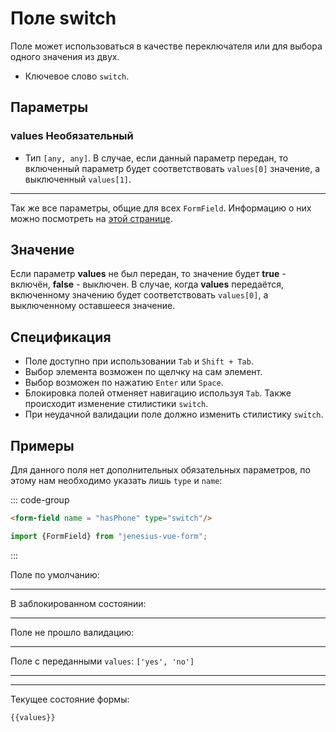 <script setup>
import {FormField, Form, useFormValues} from '../../../src';

const form = new Form();
const values = useFormValues(form)

</script>

# Поле switch

Поле может использоваться в качестве переключателя или для выбора одного значения
из двух.

- Ключевое слово `switch`.

## Параметры

### values <Badge type = "info">Необязательный</Badge>

- Тип `[any, any]`.
  В случае, если данный параметр передан, то включенный параметр будет соответствовать `values[0]`
  значение, а выключенный `values[1]`.
____ 

Так же все параметры, общие для всех `FormField`. Информацию о них можно посмотреть на [этой странице](./form-field.md#params).

## Значение

Если параметр **values** не был передан, то значение будет **true** - включён, **false** - выключен.
В случае, когда **values** передаётся, включенному значению будет соответствовать `values[0]`,
а выключенному оставшееся значение.

## Спецификация

- Поле доступно при использовании `Tab` и `Shift + Tab`.
- Выбор элемента возможен по щелчку на сам элемент.
- Выбор возможен по нажатию `Enter` или `Space`.
- Блокировка полей отменяет навигацию используя `Tab`.
  Также происходит изменение стилистики `switch`.
- При неудачной валидации поле должно изменить стилистику `switch`.

## Примеры

Для данного поля нет дополнительных обязательных параметров, по этому нам необходимо
указать лишь `type` и `name`:

::: code-group

```html
<form-field name = "hasPhone" type="switch"/>
```

```ts
import {FormField} from "jenesius-vue-form";

```

:::

Поле по умолчанию:
<FormField  type = "switch" name = "isAdmin" label = "Это администратор" />

____

В заблокированном состоянии:
<FormField disabled type = "switch" name = "isAdmin" label = "Заблокированное" />

____

Поле не прошло валидацию:
<FormField :errors = "['Seleact this fields']" type = "switch" name = "isAdmin" label = "С ошибкой" />

____

Поле с переданными `values`: ```['yes', 'no']```
<FormField :values = "['yes', 'no']" type = "switch" name = "useMask" label = "С переданными values" />
_____




----
Текущее состояние формы:
```ts-vue
{{values}}
```